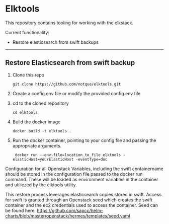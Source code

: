 # Elktools

This repository contains tooling for working with the elkstack.

Current functionality:

- Restore elasticsearch from swift backups

----

## Restore Elasticsearch from swift backup
1. Clone this repo

   ``` git clone https://github.com/notque/elktools.git ```

2. Create a config.env file or modify the provided config.env file
3. cd to the cloned repository

    ``` cd elktools ```

4. Build the docker image 

    ``` docker build -t elktools . ```

5. Run the docker container, pointing to your config file and passing the appropriate arguments.

    ``` docker run --env-file=location_to_file elktools -elasticHost=yourElasticHost -eventType=doc```

Configuration for all Openstack Variables, including the swift containername should be stored in the configuration file passed to the docker run command.  These will be loaded as environment variables in the container and utiliezed by the elktools utility.

This restore process leverages elasticsearch copies stored in swift.  Access for swift is granted through an Openstack seed which creates the swift container and the ec2 credentials used to access the container.  Seed can be found here:  https://github.com/sapcc/helm-charts/blob/master/openstack/hermes/templates/seed.yaml
